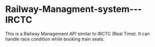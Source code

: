# Railway-Managment-system---IRCTC
This is a Railway Management API similar to IRCTC (Real Time). It can handle race condition while booking train seats.
